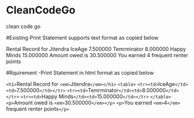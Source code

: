 # CleanCodeGo
clean code go

#Existing Print Statement supports text format as copied below

Rental Record for Jitendra
	IceAge	7.500000
	Temrminator	8.000000
	Happy Minds	15.000000
	Amount owed is 30.500000
	You earned 4 frequent renter points
  
 #Rquirement -Print Statement in html format as copied below 
  
  `<h1>`Rental Record for `<em>`Jitendra`</em></h1>`
`<table>`
  `<tr><td>`IceAge`</td><td>`7.500000`</td></tr>`
  `<tr><td>`Temrminator`</td><td>`8.000000`</td></tr>`
    `<tr><td>`Happy Minds`</td><td>`15.000000`</td></tr>`
`</table>`
`<p>`Amount owed is `<em>`30.500000`</em></p>`
`<p>`You earned `<em>`4`</em>` frequent renter points`</p>`
